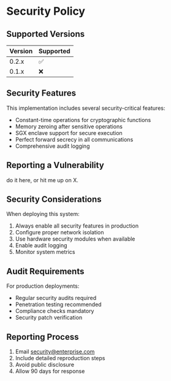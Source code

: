 # Security Policy

## Supported Versions

| Version | Supported          |
| ------- | ------------------ |
| 0.2.x   | :white_check_mark: |
| 0.1.x   | :x:                |

## Security Features

This implementation includes several security-critical features:

- Constant-time operations for cryptographic functions
- Memory zeroing after sensitive operations
- SGX enclave support for secure execution
- Perfect forward secrecy in all communications
- Comprehensive audit logging

## Reporting a Vulnerability

do it here, or hit me up on X.


## Security Considerations

When deploying this system:

1. Always enable all security features in production
2. Configure proper network isolation
3. Use hardware security modules when available
4. Enable audit logging
5. Monitor system metrics

## Audit Requirements

For production deployments:

- Regular security audits required
- Penetration testing recommended
- Compliance checks mandatory
- Security patch verification

## Reporting Process

1. Email security@enterprise.com
2. Include detailed reproduction steps
3. Avoid public disclosure
4. Allow 90 days for response
